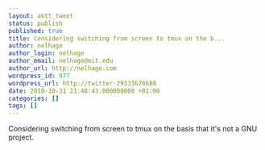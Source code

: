 ```yaml
---
layout: aktt_tweet
status: publish
published: true
title: Considering switching from screen to tmux on the b...
author: nelhage
author_login: nelhage
author_email: nelhage@mit.edu
author_url: http://nelhage.com
wordpress_id: 977
wordpress_url: http://twitter-29331676680
date: 2010-10-31 21:48:43.000000000 +01:00
categories: []
tags: []
---
```

Considering switching from screen to tmux on the basis that it's not a GNU project.

